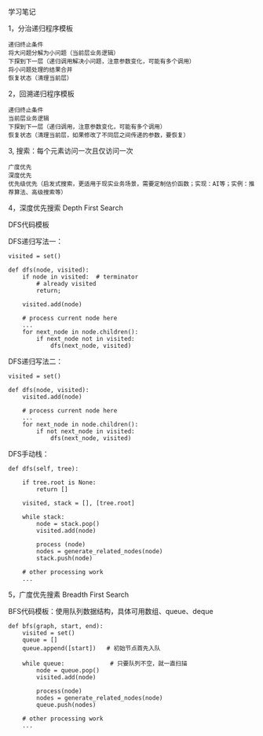 学习笔记

1，分治递归程序模板

    递归终止条件
    将大问题分解为小问题（当前层业务逻辑）
    下探到下一层（递归调用解决小问题，注意参数变化，可能有多个调用）
    将小问题处理的结果合并
    恢复状态（清理当前层）
    
2，回溯递归程序模板

    递归终止条件
    当前层业务逻辑
    下探到下一层（递归调用，注意参数变化，可能有多个调用）
    恢复状态（清理当前层，如果修改了不同层之间传递的参数，要恢复）
    
 
3, 搜索：每个元素访问一次且仅访问一次

    广度优先
    深度优先
    优先级优先（启发式搜索，更适用于现实业务场景，需要定制估价函数；实现：AI等；实例：推荐算法、高级搜索等）
    
    
4，深度优先搜索 Depth First Search

DFS代码模板

DFS递归写法一：

    visited = set()
    
    def dfs(node, visited):
        if node in visited:  # terminator
            # already visited
            return;
            
        visited.add(node)
        
        # process current node here
        ...
        for next_node in node.children():
            if next_node not in visited:
                dfs(next_node, visited)

DFS递归写法二：

    visited = set()
    
    def dfs(node, visited):
        visited.add(node)
        
        # process current node here
        ...
        for next_node in node.children():
            if not next_node in visited:
                dfs(next_node, visited)


DFS手动栈：

    def dfs(self, tree):
    
        if tree.root is None:
            return []
            
        visited, stack = [], [tree.root]
        
        while stack:
            node = stack.pop()
            visited.add(node)
            
            process (node)
            nodes = generate_related_nodes(node)
            stack.push(node)
            
        # other processing work
        ...
        
 5，广度优先搜素 Breadth First Search
 
 BFS代码模板：使用队列数据结构，具体可用数组、queue、deque
 
    def bfs(graph, start, end):
        visited = set()
        queue = []
        queue.append([start])   # 初始节点首先入队
        
        while queue:             # 只要队列不空，就一直扫描
            node = queue.pop()
            visited.add(node)
            
            process(node)
            nodes = generate_related_nodes(node)
            queue.push(nodes)
            
        # other processing work
        ...
        
        
